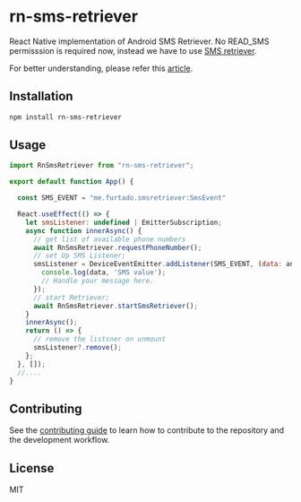 # rn-sms-retriever

React Native implementation of Android SMS Retriever. No READ_SMS permisssion is required now, instead we have to use [SMS retriever](https://developers.google.com/identity/sms-retriever/overview).

For better understanding, please refer this [article](https://medium.com/android-dev-hacks/autofill-otp-verification-with-latest-sms-retriever-api-73c788636783). 

## Installation

```sh
npm install rn-sms-retriever
```

## Usage

```js
import RnSmsRetriever from "rn-sms-retriever";

export default function App() {

  const SMS_EVENT = "me.furtado.smsretriever:SmsEvent"

  React.useEffect(() => {
    let smsListener: undefined | EmitterSubscription;
    async function innerAsync() {
      // get list of available phone numbers
      await RnSmsRetriever.requestPhoneNumber();
      // set Up SMS Listener;
      smsListener = DeviceEventEmitter.addListener(SMS_EVENT, (data: any) => {
        console.log(data, 'SMS value');
        // Handle your message here.
      });
      // start Retriever;
      await RnSmsRetriever.startSmsRetriever();
    }
    innerAsync();
    return () => {
      // remove the listsner on unmount
      smsListener?.remove();
    };
  }, []);
  //....
}
```

## Contributing

See the [contributing guide](CONTRIBUTING.md) to learn how to contribute to the repository and the development workflow.

## License

MIT
